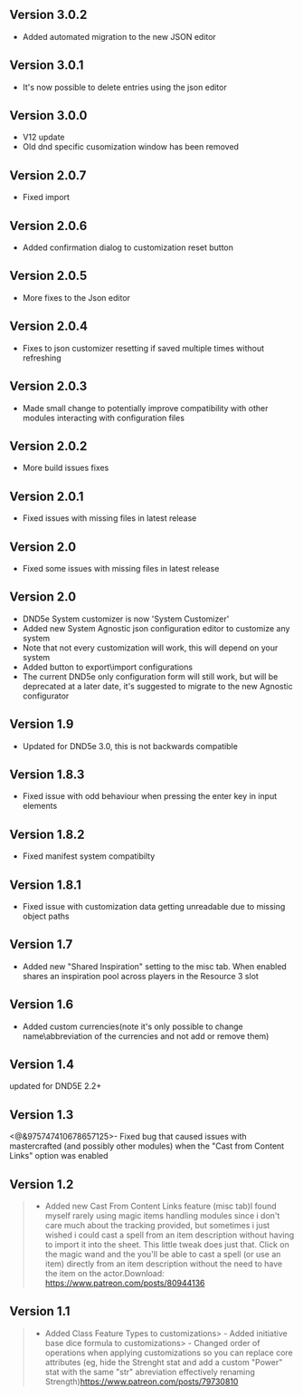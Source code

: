 ## Version 3.0.2
- Added automated migration to the new JSON editor

## Version 3.0.1
- It's now possible to delete entries using the json editor

## Version 3.0.0
- V12 update
- Old dnd specific cusomization window has been removed

## Version 2.0.7
- Fixed import

## Version 2.0.6
- Added confirmation dialog to customization reset button

## Version 2.0.5
- More fixes to the Json editor

## Version 2.0.4
- Fixes to json customizer resetting if saved multiple times without refreshing

## Version 2.0.3
- Made small change to potentially improve compatibility with other modules interacting with configuration files

## Version 2.0.2
- More build issues fixes

## Version 2.0.1
- Fixed issues with missing files in latest release

## Version 2.0
- Fixed some issues with missing files in latest release

## Version 2.0
- DND5e System customizer is now 'System Customizer'
- Added new System Agnostic json configuration editor to customize any system
- Note that not every customization will work, this will depend on your system
- Added button to export\import configurations
- The current DND5e only configuration form will still work, but will be deprecated at a later date, it's suggested to migrate to the new Agnostic configurator

## Version 1.9
- Updated for DND5e 3.0, this is not backwards compatible

## Version 1.8.3
- Fixed issue with odd behaviour when pressing the enter key in input elements

## Version 1.8.2
- Fixed manifest system compatibilty

## Version 1.8.1
- Fixed issue with customization data getting unreadable due to missing object paths

## Version 1.7
- Added new "Shared Inspiration" setting to the misc tab. When enabled shares an inspiration pool across players in the Resource 3 slot

## Version 1.6
- Added custom currencies(note it's only possible to change name\abbreviation of the currencies and not add or remove them)

## Version 1.4
updated for DND5E 2.2+

## Version 1.3
<@&975747410678657125>- Fixed bug that caused issues with mastercrafted (and possibly other modules) when the "Cast from Content Links" option was enabled

## Version 1.2
> - Added new Cast From Content Links feature (misc tab)I found myself rarely using magic items handling modules since i don't care much about the tracking provided, but sometimes i just wished i could cast a spell from an item description without having to import it into the sheet. This little tweak does just that. Click on the magic wand and the you'll be able to cast a spell (or use an item) directly from an item description without the need to have the item on the actor.Download: https://www.patreon.com/posts/80944136

## Version 1.1
> - Added Class Feature Types to customizations> - Added initiative base dice formula to customizations> - Changed order of operations when applying customizations so you can replace core attributes (eg, hide the Strenght stat and add a custom "Power" stat with the same "str" abreviation effectively renaming Strength)https://www.patreon.com/posts/79730810


